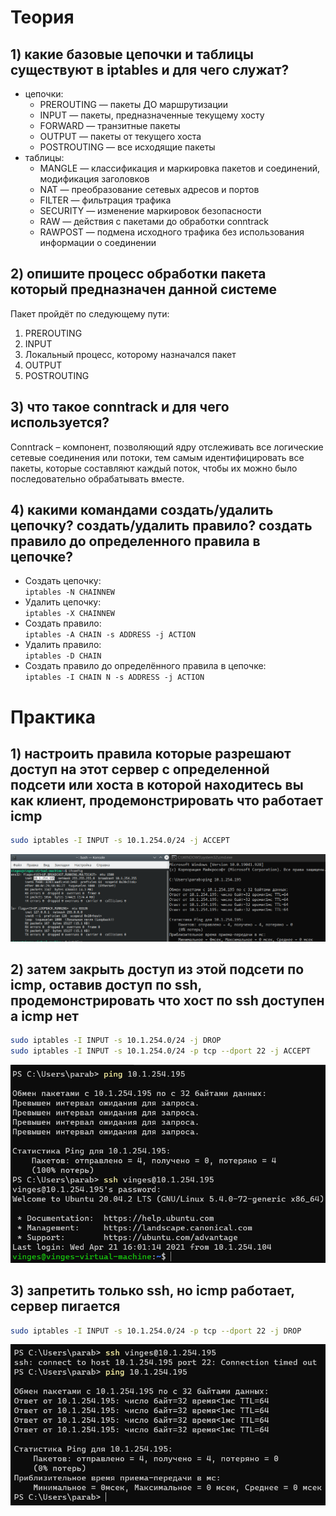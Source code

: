 # Теория
## 1) какие базовые цепочки и таблицы существуют в iptables и для чего служат?
* цепочки:
   * PREROUTING — пакеты ДО маршрутизации
   * INPUT — пакеты, предназначенные текущему хосту
   * FORWARD — транзитные пакеты
   * OUTPUT — пакеты от текущего хоста
   * POSTROUTING — все исходящие пакеты 
 * таблицы:
   * MANGLE — классификация и маркировка пакетов и соединений, модификация заголовков
   * NAT — преобразование сетевых адресов и портов
   * FILTER — фильтрация трафика
   * SECURITY — изменение маркировок безопасности
   * RAW — действия с пакетами до обработки conntrack
   * RAWPOST — подмена исходного трафика без использования информации о соединении
## 2) опишите процесс обработки пакета который предназначен данной системе
Пакет пройдёт по следующему пути:  
1) PREROUTING
2) INPUT
3) Локальный процесс, которому назначался пакет
4) OUTPUT
5) POSTROUTING
## 3) что такое conntrack и для чего используется?
Conntrack – компонент, позволяющий ядру отслеживать все логические сетевые соединения или потоки, тем самым идентифицировать все пакеты, которые составляют каждый поток, чтобы их можно было последовательно обрабатывать вместе.
## 4) какими командами создать/удалить цепочку? создать/удалить правило? создать правило до определенного правила в цепочке?
* Создать цепочку:  
`iptables -N CHAINNEW`
* Удалить цепочку:  
`iptables -X CHAINNEW`
* Создать правило:  
`iptables -A CHAIN -s ADDRESS -j ACTION`
* Удалить правило:  
`iptables -D CHAIN`
* Создать правило до определённого правила в цепочке:  
`iptables -I CHAIN N -s ADDRESS -j ACTION`
# Практика
## 1) настроить правила которые разрешают доступ на этот сервер с определенной подсети или хоста в которой находитесь вы как клиент, продемонстрировать что работает icmp
```bash
sudo iptables -I INPUT -s 10.1.254.0/24 -j ACCEPT
```
![](1.png)
## 2) затем закрыть доступ из этой подсети по icmp, оставив доступ по ssh, продемонстрировать что хост по ssh доступен а icmp нет
```bash
sudo iptables -I INPUT -s 10.1.254.0/24 -j DROP
sudo iptables -I INPUT -s 10.1.254.0/24 -p tcp --dport 22 -j ACCEPT
```
![](2.png)
## 3) запретить только ssh, но icmp работает, сервер пигается
```bash
sudo iptables -I INPUT -s 10.1.254.0/24 -p tcp --dport 22 -j DROP
```
![](3.png)
